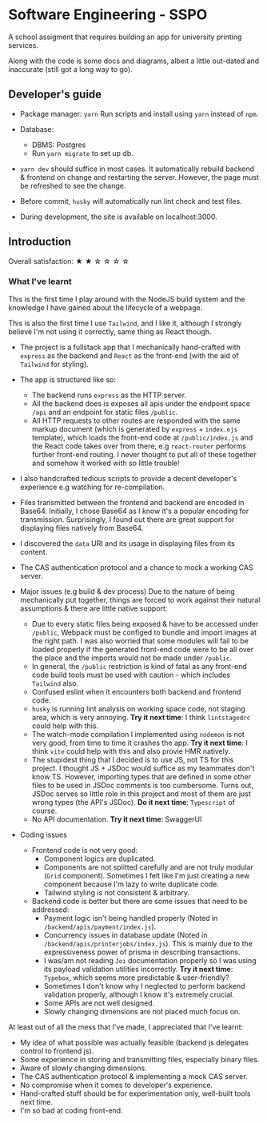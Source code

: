 # Software Engineering - SSPO

A school assigment that requires building an app for university printing services.

Along with the code is some docs and diagrams, albeit a little out-dated and inaccurate (still got a long way to go).

## Developer's guide

* Package manager: `yarn`
  Run scripts and install using `yarn` instead of `npm`.

* Database:
  * DBMS: Postgres
  * Run `yarn migrate` to set up db.

* `yarn dev` should suffice in most cases. It automatically rebuild backend & frontend on change and restarting the server. However, the page must be refreshed to see the change.

* Before commit, `husky` will automatically run lint check and test files.

* During development, the site is available on localhost:3000.

## Introduction

Overall satisfaction: ★ ★ ☆ ☆ ☆ ☆

### What I've learnt

This is the first time I play around with the NodeJS build system and the knowledge I have gained about the lifecycle of a webpage.

This is also the first time I use `Tailwind`, and I like it, although I strongly believe I'm not using it correctly, same thing as React though.

* The project is a fullstack app that I mechanically hand-crafted with `express` as the backend and `React` as the front-end (with the aid of `Tailwind` for styling).

* The app is structured like so:
  * The backend runs `express` as the HTTP server.
  * All the backend does is exposes all apis under the endpoint space `/api` and an endpoint for static files `/public`.
  * All HTTP requests to other routes are responded with the same markup document (which is generated by `express` + `index.ejs` template), which loads the front-end code at `/public/index.js` and the React code takes over from there, e.g `react-router` performs further front-end routing.
  I never thought to put all of these together and somehow it worked with so little trouble!
* I also handcrafted tedious scripts to provide a decent developer's experience e.g watching for re-compilation.
* Files transmitted between the frontend and backend are encoded in Base64. Initially, I chose Base64 as I know it's a popular encoding for transmission. Surprisingly, I found out there are great support for displaying files natively from Base64.
* I discovered the `data` URI and its usage in displaying files from its content.
* The CAS authentication protocol and a chance to mock a working CAS server.

* Major issues (e.g build & dev process)
  Due to the nature of being mechanically put together, things are forced to work against their natural assumptions & there are little native support:
  * Due to every static files being exposed & have to be accessed under `/public`, Webpack must be configed to bundle and import images at the right path.
    I was also worried that some modules will fail to be loaded properly if the generated front-end code were to be all over the place and the imports would not be made under `/public`.
  * In general, the `/public` restriction is kind of fatal as any front-end code build tools must be used with caution - which includes `Tailwind` also.
  * Confused eslint when it encounters both backend and frontend code.
  * `husky` is running lint analysis on working space code, not staging area, which is very annoying.
    **Try it next time**: I think `lintstagedrc` could help with this.
  * The watch-mode compilation I implemented using `nodemon` is not very good, from time to time it crashes the app.
    **Try it next time**: I think `vite` could help with this and also provie HMR natively.
  * The stupidest thing that I decided is to use JS, not TS for this project. I thought JS + JSDoc would suffice as my teammates don't know TS. However, importing types that are defined in some other files to be used in JSDoc comments is too cumbersome. Turns out, JSDoc serves so little role in this project and most of them are just wrong types (the API's JSDoc).
    **Do it next time**: `Typescript` of course.
  * No API documentation.
    **Try it next time**: SwaggerUI
* Coding issues
  * Frontend code is not very good:
    * Component logics are duplicated.
    * Components are not splitted carefully and are not truly modular (`Grid` component). Sometimes I felt like I'm just creating a new component because I'm lazy to write duplicate code.
    * Tailwind styling is not consistent & arbitrary.
  * Backend code is better but there are some issues that need to be addressed:
    * Payment logic isn't being handled properly (Noted in `/backend/apis/payment/index.js`).
    * Concurrency issues in database update (Noted in `/backend/apis/printerjobs/index.js`). This is mainly due to the expressiveness power of prisma in describing transactions.
    * I was/am not reading `Joi` documentation properly so I was using its payload validation utilities incorrectly.
      **Try it next time**: `Typebox`, which seems more predictable & user-friendly?
    * Sometimes I don't know why I neglected to perform backend validation properly, although I know it's extremely crucial.
    * Some APIs are not well designed.
    * Slowly changing dimensions are not placed much focus on.

At least out of all the mess that I've made, I appreciated that I've learnt:

* My idea of what possible was actually feasible (backend js delegates control to frontend js).
* Some experience in storing and transmitting files, especially binary files.
* Aware of slowly changing dimensions.
* The CAS authentication protocol & implementing a mock CAS server.
* No compromise when it comes to developer's experience.
* Hand-crafted stuff should be for experimentation only, well-built tools next time.
* I'm so bad at coding front-end.
